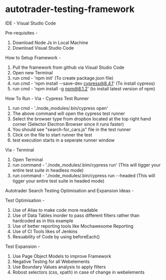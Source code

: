 # autotrader-testing-framework

IDE - Visual Studio Code 

Pre-requisites - 
1. Download Node Js in Local Machine
2. Download Visual Studio Code 

How to Setup Framework - 
1. Pull the framework from github via Visual Studio Code 
2. Open new Terminal 
3. run cmd - 'npm init' (To create package.json file)
4. run cmd - 'npm install --save-dev cypress@8.4.1' (To install cypress)
5. run cmd - 'npm install -g npm@8.1.2' (to install latest version of npm)


How To Run - 
Via - Cypress Test Runner 
1. run cmd - './node_modules/.bin/cypress open'
2. The above command will open the cypress test runner
3. Select the browser type from dropbox located at the top right hand corner (Selector Electron Browser since it runs      faster)
4. You should see "search-for_cars.js" file in the test runner
5. Click on the file to start runner the test 
6. test execution starts in a seperate runner window 

Via - Terminal 
1. Open Terminal 
2. run command - './node_modules/.bim/cypress run' (This will tigger your entire test suite in headless mode)
3. run command - './node_modules/.bin/cypress run --headed (This will tigger your entire test suite in headed mode)


Autotrader Search Testing Optimisation and Expansion Ideas - 

Test Optimisation - 
1. Use of Alias to make code more readable 
2. Use of Data Tables inorder to pass different filters rather than hardcoded as in this example 
3. Use of better reporting tools like Mochawesome Reporting 
4. Use of CI Tools likes of Jenkins 
5. Resuability of Code by using beforeEach()

Test Expansion - 
1. Use Page Object Models to improve Framework 
2. Negative Testing for all Webelements 
3. Use Boundary Values analysis to apply filters 
4. Robost selectors (css, xpath) in case of change in webelements 